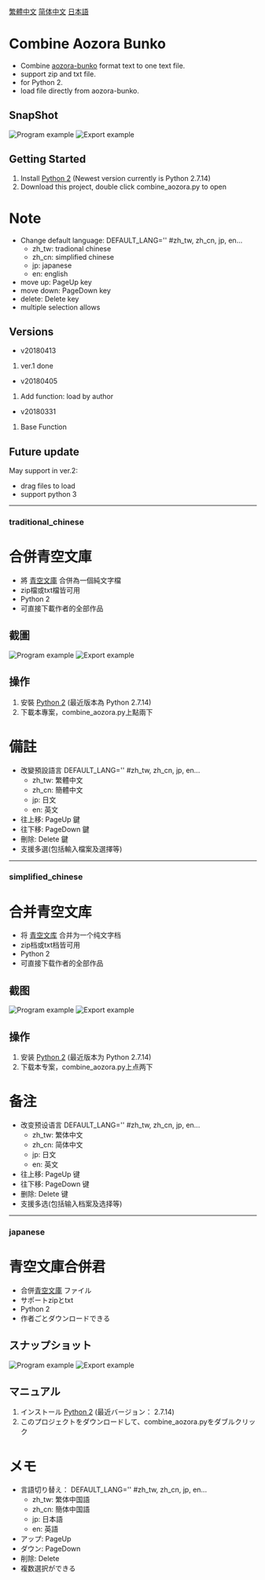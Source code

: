 [繁體中文](#traditional_chinese) [简体中文](simplified_chinese) [日本語](japanese)

# Combine Aozora Bunko

* Combine [aozora-bunko](https://www.aozora.gr.jp/) format text to one text file.
* support zip and txt file.
* for Python 2.
* load file directly from aozora-bunko.

## SnapShot

![Program example](https://drive.google.com/uc?id=1un1-ObxTIAhwtFUSx_KiZtlvBxoaJIpC "SnapShot 1")
![Export example](https://drive.google.com/uc?id=17_6PO3jb5UsRIkgU4yO4LbIs_q6KTjvV "SnapShot 2")

## Getting Started

1. Install [Python 2](https://www.python.org/) (Newest version currently is Python 2.7.14)
2. Download this project, double click combine_aozora.py to open

# Note
* Change default language: DEFAULT_LANG='' #zh_tw, zh_cn, jp, en...
  * zh_tw: tradional chinese
  * zh_cn: simplified chinese
  * jp: japanese
  * en: english
* move up: PageUp key
* move down: PageDown key
* delete: Delete key
* multiple selection allows

## Versions
* v20180413
1. ver.1 done

* v20180405
1. Add function: load by author

* v20180331
1. Base Function

## Future update
May support in ver.2:
* drag files to load
* support python 3
---
### traditional_chinese
# 合併青空文庫

* 將 [青空文庫](https://www.aozora.gr.jp/) 合併為一個純文字檔
* zip檔或txt檔皆可用
* Python 2
* 可直接下載作者的全部作品

## 截圖

![Program example](https://drive.google.com/uc?id=1un1-ObxTIAhwtFUSx_KiZtlvBxoaJIpC "SnapShot 1")
![Export example](https://drive.google.com/uc?id=17_6PO3jb5UsRIkgU4yO4LbIs_q6KTjvV "SnapShot 2")

## 操作

1. 安裝 [Python 2](https://www.python.org/) (最近版本為 Python 2.7.14)
2. 下載本專案，combine_aozora.py上點兩下

# 備註
* 改變預設語言    DEFAULT_LANG='' #zh_tw, zh_cn, jp, en...
  * zh_tw: 繁體中文
  * zh_cn: 簡體中文
  * jp: 日文
  * en: 英文
* 往上移: PageUp 鍵
* 往下移: PageDown 鍵
* 刪除: Delete 鍵
* 支援多選(包括輸入檔案及選擇等)
---
### simplified_chinese
# 合并青空文库

* 将 [青空文库](https://www.aozora.gr.jp/) 合并为一个纯文字档
* zip档或txt档皆可用
* Python 2
* 可直接下载作者的全部作品

## 截图

![Program example](https://drive.google.com/uc?id=1un1-ObxTIAhwtFUSx_KiZtlvBxoaJIpC "SnapShot 1")
![Export example](https://drive.google.com/uc?id=17_6PO3jb5UsRIkgU4yO4LbIs_q6KTjvV "SnapShot 2")

## 操作

1. 安装 [Python 2](https://www.python.org/) (最近版本为 Python 2.7.14)
2. 下载本专案，combine_aozora.py上点两下

# 备注
* 改变预设语言 DEFAULT_LANG='' #zh_tw, zh_cn, jp, en...
  * zh_tw: 繁体中文
  * zh_cn: 简体中文
  * jp: 日文
  * en: 英文
* 往上移: PageUp 键
* 往下移: PageDown 键
* 删除: Delete 键
* 支援多选(包括输入档案及选择等)
---
### japanese
# 青空文庫合併君

* 合併[青空文庫](https://www.aozora.gr.jp/) ファイル
* サポートzipとtxt
* Python 2
* 作者ごとダウンロードできる

## スナップショット

![Program example](https://drive.google.com/uc?id=1un1-ObxTIAhwtFUSx_KiZtlvBxoaJIpC "SnapShot 1")
![Export example](https://drive.google.com/uc?id=17_6PO3jb5UsRIkgU4yO4LbIs_q6KTjvV "SnapShot 2")

## マニュアル

1. インストール [Python 2](https://www.python.org/) (最近バージョン： 2.7.14)
2. このプロジェクトをダウンロードして、combine_aozora.pyをダブルクリック

# メモ
* 言語切り替え：  DEFAULT_LANG='' #zh_tw, zh_cn, jp, en...
  * zh_tw: 繁体中国語
  * zh_cn: 簡体中国語
  * jp: 日本語
  * en: 英語
* アップ: PageUp 
* ダウン: PageDown
* 削除: Delete
* 複数選択ができる
